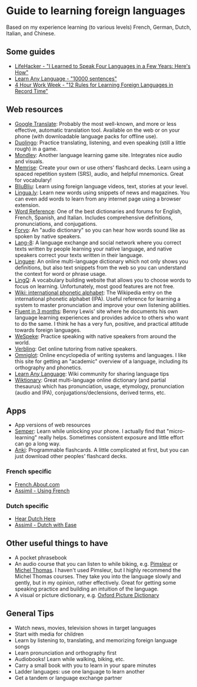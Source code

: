 # Guide to learning foreign languages
Based on my experience learning (to various levels) French, German, Dutch, Italian, and Chinese.

## Some guides
- [LifeHacker - "I Learned to Speak Four Languages in a Few Years: Here's How"](http://goo.gl/CILJM)
- [Learn Any Language - "10000 sentences"](http://goo.gl/4Nqbs1)
- [4 Hour Work Week - "12 Rules for Learning Foreign Languages in Record Time"](http://goo.gl/F7M69g)

## Web resources
- [Google Translate](https://translate.google.com): Probably the most well-known, and more or less effective, automatic translation tool. Available on the web or on your phone (with downloadable language packs for offline use). 
- [Duolingo](http://www.duolingo.com): Practice translating, listening, and even speaking (still a little rough) in a game.
- [Mondley](http://www.mondlylanguages.com): Another language learning game site. Integrates nice audio and visuals.
- [Memrise](http://www.memrise.com): Create your own or use others' flashcard decks. Learn using a spaced repetition system (SRS), audio, and helpful mnemonics. Great for vocabulary!
- [BliuBliu](http://www.bliubliu.com): Learn using foreign language videos, text, stories at your level.
- [Lingua.ly](https://lingua.ly): Learn new words using snippets of news and magazines. You can even add words to learn from any internet page using a browser extension.
- [Word Reference](http://www.wordreference.com): One of the best dictionaries and forums for English, French, Spanish, and Italian. Includes comprehensive definitions, pronunciations, and conjugations.
- [Forvo](http://www.forvo.com): An "audio dictionary" so you can hear how words sound like as spoken by native speakers.
- [Lang-8](http://www.lang-8.com): A language exchange and social network where you correct texts written by people learning your native language, and native speakers correct your texts written in their language.
- [Linguee](http://www.linguee.com): An online multi-language dictionary which not only shows you definitions, but also text snippets from the web so you can understand the context for word or phrase usage.
- [LingQ](http://www.lingq.com): A vocabulary building website that allows you to choose words to focus on learning. Unfortunately, most good features are not free.
- [Wiki: international phonetic alphabet](https://goo.gl/y86e3p): The Wikipedia entry on the international phonetic alphabet (IPA). Useful reference for learning a system to master pronunciation and improve your own listening abilities.
- [Fluent in 3 months](http://www.fluentin3months.com): Benny Lewis' site where he documents his own language learning experiences and provides advice to others who want to do the same. I think he has a very fun, positive, and practical attitude towards foreign languages.
- [WeSpeke](http://www.wespeke.com): Practice speaking with native speakers from around the world.
- [Verbling](http://www.verbling.com): Get online tutoring from native speakers.
- [Omniglot](http://www.omniglot.com): Online encyclopedia of writing systems and languages. I like this site for getting an "academic" overview of a language, including its orthography and phonetics.
- [Learn Any Language](http://learnanylanguage.wikia.com/): Wiki community for sharing language tips
- [Wiktionary](http://www.wiktionary.org): Great multi-language online dictionary (and partial thesaurus) which has pronunciation, usage, etymology, pronunciation (audio and IPA), conjugations/declensions, derived terms, etc.

## Apps
- App versions of web resources
- [Semper](https://goo.gl/FP6qZn): Learn while unlocking your phone. I actually find that "micro-learning" really helps. Sometimes consistent exposure and little effort can go a long way.
- [Anki](https://www.ankiapp.com/): Programmable flashcards. A little complicated at first, but you can just download other peoples' flashcard decks. 

### French specific
- [French.About.com](http://french.about.com)
- [Assimil - Using French](http://goo.gl/s6ibsk)

### Dutch specific
- [Hear Dutch Here](http://www.heardutchhere.com)
- [Assimil - Dutch with Ease](http://goo.gl/u4Ylcg)

## Other useful things to have
- A pocket phrasebook
- An audio course that you can listen to while biking, e.g. [Pimsleur](http://www.pimsleur.com) or [Michel Thomas](http://www.michelthomas.com). I haven't used Pimsleur, but I highly recommend the Michel Thomas courses. They take you into the language slowly and gently, but in my opinion, rather effectively. Great for getting some speaking practice and building an intuition of the language.
- A visual or picture dictionary, e.g. [Oxford Picture Dictionary](http://goo.gl/M12xQu)

## General Tips
- Watch news, movies, television shows in target languages
- Start with media for children
- Learn by listening to, translating, and memorizing foreign language songs
- Learn pronunciation and orthography first
- Audiobooks! Learn while walking, biking, etc.
- Carry a small book with you to learn in your spare minutes
- Ladder languages: use one language to learn another
- Get a tandem or language exchange partner
